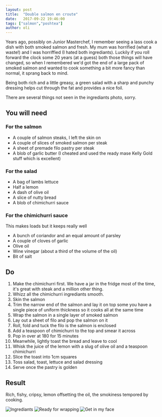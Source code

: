 ```yaml
---
layout: post
title:  "Double salmon en croute"
date:   2017-09-22 19:46:00
tags: ["salmon","poshtea"]
author: oli
---
```


Years ago, possibly on Junior Masterchef, I remember seeing a lass cook a dish with both smoked salmon and fresh.  My mum was horrified (what a waste!) and I was horriffied (I hated both ingrediants).  Luckily if you roll forward the clock some 20 years (at a guess) both those things will have changed, so when I remembered we'd got the end of a large pack of smoked salmon and wanted to cook something a bit more fancy than normal, it sprang back to mind.

Being both rich and a little greasy, a green salad with a sharp and punchy dressing helps cut through the fat and provides a nice foil.

There are several things not seen in the ingrediants photo, sorry.

## You will need

### For the salmon

* A couple of salmon steaks, I left the skin on
* A couple of slices of smoked salmon per steak
* A sheet of premade filo pastry per steak
* A blob of garlic butter (I cheated and used the ready mase Kelly Gold stuff which is excellent)

### For the salad 

* A bag of lambs lettuce
* Half a lemon
* A dash of olive oil
* A slice of nutty bread
* A blob of chimichurri sauce


### For the chimichurri sauce

This makes loads but it keeps really well

* A bunch of coriandor and an equal amount of parsley
* A couple of cloves of garlic
* Olive oil
* Wine vinegar (about a third of the volume of the oil)
* Bit of salt


## Do

1. Make the chimichurri first.  We have a jar in the fridge most of the time, it's great with steak and a million other thing.
2. Whizz all the chimichurri ingrediants smooth.
3. Skin the salmon
4. Trim the narrow end of the salmon and lay it on top some you have a single piece of uniform thickness so it cooks all at the same time
5. Wrap the salmon in a single layer of smoked salmon
6. Lay out a sheet of filo and pop the salmon on it
7. Roll, fold and tuck the filo is the salmon is enclosed
8. Add a teaspoon of chimichurri to the top and smear it across  
9. Pop in over at 180 for 15 minutes
10. Meanwhile, lightly toast the bread and leave to cool
11. Whisk the juice of the lemon with a slug of olive oil and a teaspoon chimichurri
12. Slice the toast into 1cm squares
13. Toss salad, toast, lettuce and salad dressing
14. Serve once the pastry is golden

## Result

Rich, fishy, cripsy, lemon offsetting the oil, the smokiness tempored by cooking. 


![Ingrediants](/images/blog/double-salmon-encroute/double-salmon-encroute-00.jpg)
![Ready for wrapping](/images/blog/double-salmon-encroute/double-salmon-encroute-01.jpg)
![Get in my face](/images/blog/double-salmon-encroute/double-salmon-encroute-02.jpg)
